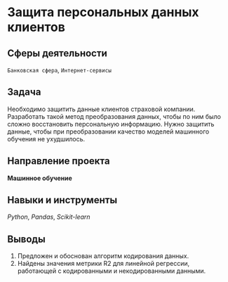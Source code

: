 # Защита персональных данных клиентов
## Сферы деятельности
`Банковская сфера`, `Интернет-сервисы`

## Задача
Необходимо защитить данные клиентов страховой компании. Разработать такой метод преобразования данных, чтобы по ним было сложно восстановить персональную информацию. Нужно защитить данные, чтобы при преобразовании качество моделей машинного обучения не ухудшилось.

## Направление проекта
**Машинное обучение**

## Навыки и инструменты
*Python*, *Pandas*, *Scikit-learn*

## Выводы
1. Предложен и обоснован алгоритм кодирования данных.
2. Найдены значения метрики R2 для линейной регрессии, работающей с кодированными и некодированными данными.
